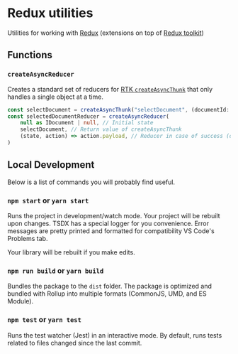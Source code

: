 # Redux utilities

Utilities for working with [Redux](https://redux.js.org/) (extensions on top of [Redux toolkit](https://redux-toolkit.js.org/))

## Functions

### `createAsyncReducer`

Creates a standard set of reducers for [RTK `createAsyncThunk`](https://redux-toolkit.js.org/api/createAsyncThunk) that only handles a single object at a time.

```typescript
const selectDocument = createAsyncThunk("selectDocument", (documentId: string) => fetch("/api/documents/"+documentId));
const selectedDocumentReducer = createAsyncReducer(
    null as IDocument | null, // Initial state
    selectDocument, // Return value of createAsyncThunk
    (state, action) => action.payload, // Reducer in case of success (defaults to replacing the state with the payload)
)
```


## Local Development

Below is a list of commands you will probably find useful.

### `npm start` or `yarn start`

Runs the project in development/watch mode. Your project will be rebuilt upon changes. TSDX has a special logger for you convenience. Error messages are pretty printed and formatted for compatibility VS Code's Problems tab.

Your library will be rebuilt if you make edits.

### `npm run build` or `yarn build`

Bundles the package to the `dist` folder.
The package is optimized and bundled with Rollup into multiple formats (CommonJS, UMD, and ES Module).

### `npm test` or `yarn test`

Runs the test watcher (Jest) in an interactive mode.
By default, runs tests related to files changed since the last commit.
